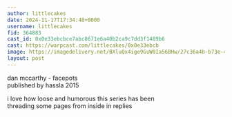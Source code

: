 ```yaml
---
author: littlecakes
date: 2024-11-17T17:34:48+0000
username: littlecakes
fid: 364883
cast_id: 0x0e33ebcbce7abc8671e6a40b2ca9c7dd3f1489b6
cast: https://warpcast.com/littlecakes/0x0e33ebcb
image: https://imagedelivery.net/BXluQx4ige9GuW0Ia56BHw/27c36a4b-b73e-4644-2aae-7ce7e2f95c00/original
layout: post
---
```

dan mccarthy - facepots  
published by hassla 2015  
  
i love how loose and humorous this series has been  
threading some pages from inside in replies  

<img src='https://imagedelivery.net/BXluQx4ige9GuW0Ia56BHw/27c36a4b-b73e-4644-2aae-7ce7e2f95c00/original' alt='' referrerpolicy='no-referrer'/>
<img src='https://imagedelivery.net/BXluQx4ige9GuW0Ia56BHw/ba9a2dea-89ce-4160-8b45-e91d95df0b00/original' alt='' referrerpolicy='no-referrer'/>